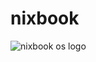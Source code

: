 # nixbook

![nixbook os logo](https://github.com/user-attachments/assets/8511e040-ebf0-4090-b920-c051b23fcc9c)
